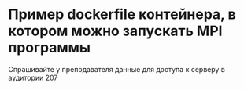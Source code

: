 # Пример dockerfile контейнера, в котором можно запускать MPI программы

Спрашивайте у преподавателя данные для доступа к серверу в аудитории 207
